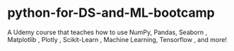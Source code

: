 # python-for-DS-and-ML-bootcamp
A Udemy course that teaches how to use NumPy, Pandas, Seaborn , Matplotlib , Plotly , Scikit-Learn , Machine Learning, Tensorflow , and more!
